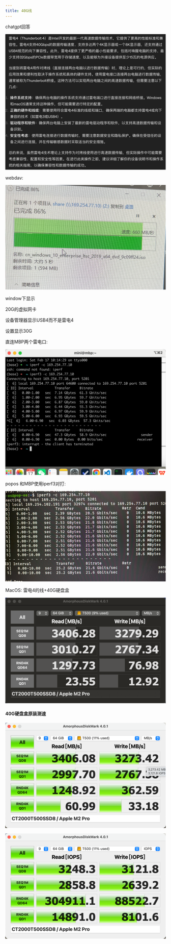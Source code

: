 ```yaml
---
title: 40G线
---
```

chatgpt回答

![image-20240217205800438](https://raw.githubusercontent.com/Xu-Hardy/image-host/master/image-20240217205800438.png)

webdav:

![image-20240217205733355](https://raw.githubusercontent.com/Xu-Hardy/image-host/master/image-20240217205733355.png)



window下显示



20G的虚拟网卡



设备管理器显示USB4而不是雷电4



设置显示30G



直连MBP两个雷电口:

![image-20240217205707661](https://raw.githubusercontent.com/Xu-Hardy/image-host/master/image-20240217205707661.png)


popos 和MBP使用iperf3对打:

![image-20240217205548641](https://raw.githubusercontent.com/Xu-Hardy/image-host/master/image-20240217205548641.png)

MacOS: 雷电4的线+40G硬盘盒

![image-20240217205355588](https://raw.githubusercontent.com/Xu-Hardy/image-host/master/image-20240217205355588.png)



#### 40G硬盘盒原装测速

![image-20240217211032287](https://raw.githubusercontent.com/Xu-Hardy/image-host/master/image-20240217211032287.png)



![image-20240217211041438](https://raw.githubusercontent.com/Xu-Hardy/image-host/master/image-20240217211041438.png)
